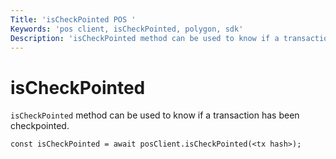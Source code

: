 ```yaml
---
Title: 'isCheckPointed POS '
Keywords: 'pos client, isCheckPointed, polygon, sdk'
Description: 'isCheckPointed method can be used to know if a transaction has been checkpointed.'
---
```


# isCheckPointed

`isCheckPointed` method can be used to know if a transaction has been checkpointed.

```
const isCheckPointed = await posClient.isCheckPointed(<tx hash>);
```
